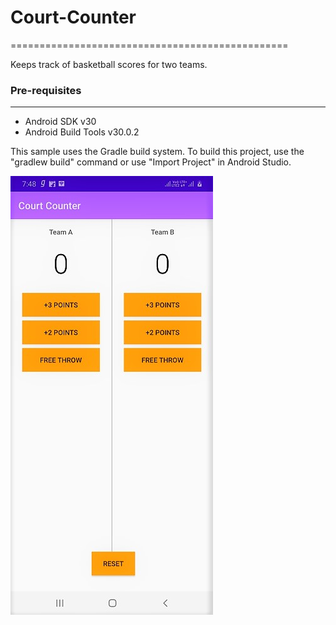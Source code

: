 # Court-Counter
================================================

Keeps track of basketball scores for two teams.

### Pre-requisites
--------------

- Android SDK v30
- Android Build Tools v30.0.2

This sample uses the Gradle build system. To build this project, use the
"gradlew build" command or use "Import Project" in Android Studio.

![homescreen](images/Screenshot.jpg)
